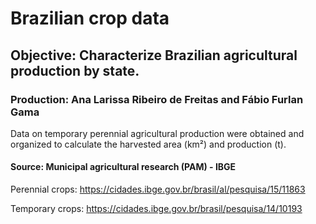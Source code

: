 # Brazilian crop data
## Objective: Characterize Brazilian agricultural production by state.
### Production: Ana Larissa Ribeiro de Freitas and Fábio Furlan Gama

Data on temporary perennial agricultural production were obtained and organized to calculate the harvested area (km²) and production (t).


#### Source: Municipal agricultural research (PAM) - IBGE 

Perennial crops: https://cidades.ibge.gov.br/brasil/al/pesquisa/15/11863

Temporary crops: https://cidades.ibge.gov.br/brasil/pesquisa/14/10193
